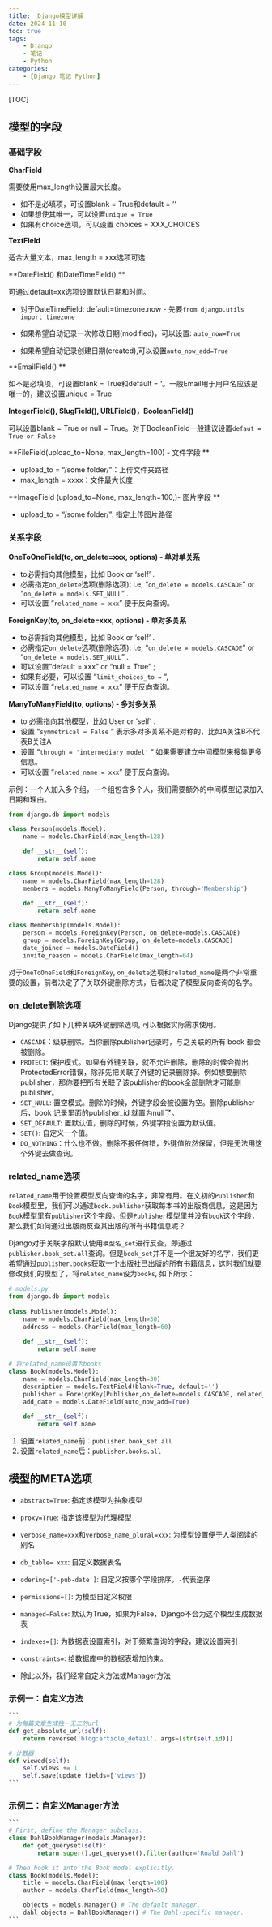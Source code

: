 ```yaml
---
title:  Django模型详解
date: 2024-11-10
toc: true
tags:
    - Django
    - 笔记
    - Python
categories:
    - [Django 笔记 Python]
---
```


[TOC]

## 模型的字段

### 基础字段

**CharField**

需要使用max_length设置最大长度。

- 如不是必填项，可设置blank = True和default = ‘‘
- 如果想使其唯一，可以设置`unique = True`
- 如果有choice选项，可以设置 choices = XXX_CHOICES  

**TextField**

适合大量文本，max_length = xxx选项可选

**DateField() 和DateTimeField() **

可通过default=xx选项设置默认日期和时间。

- 对于DateTimeField: default=timezone.now - 先要`from django.utils import timezone`

- 如果希望自动记录一次修改日期(modified)，可以设置: `auto_now=True`

- 如果希望自动记录创建日期(created),可以设置`auto_now_add=True`

**EmailField() **

如不是必填项，可设置blank = True和default = ‘。一般Email用于用户名应该是唯一的，建议设置unique = True

**IntegerField(), SlugField(), URLField()，BooleanField()**

可以设置blank = True or null = True。对于BooleanField一般建议设置`defaut = True or False`

**FileField(upload_to=None, max_length=100) - 文件字段 **

- upload_to = “/some folder/”：上传文件夹路径
- max_length = xxxx：文件最大长度

**ImageField (upload_to=None, max_length=100,)- 图片字段 **

- upload_to = “/some folder/”: 指定上传图片路径

### 关系字段

**OneToOneField(to, on_delete=xxx, options) - 单对单关系**

- to必需指向其他模型，比如 Book or ‘self’ .
- 必需指定`on_delete`选项(删除选项): i.e, “`on_delete = models.CASCADE`” or “`on_delete = models.SET_NULL`” .
- 可以设置 “`related_name = xxx`” 便于反向查询。

**ForeignKey(to, on_delete=xxx, options) - 单对多关系**

- to必需指向其他模型，比如 Book or ‘self’ .
- 必需指定`on_delete`选项(删除选项): i.e, “`on_delete = models.CASCADE`” or “`on_delete = models.SET_NULL`” .
- 可以设置”default = xxx” or “null = True” ;
- 如果有必要，可以设置 “`limit_choices_to =` “,
- 可以设置 “`related_name = xxx`” 便于反向查询。

**ManyToManyField(to, options) - 多对多关系**

- to 必需指向其他模型，比如 User or ‘self’ .
- 设置 “`symmetrical = False` “ 表示多对多关系不是对称的，比如A关注B不代表B关注A
- 设置 “`through = 'intermediary model'` “ 如果需要建立中间模型来搜集更多信息。
- 可以设置 “`related_name = xxx`” 便于反向查询。

示例：一个人加入多个组，一个组包含多个人，我们需要额外的中间模型记录加入日期和理由。

```python
from django.db import models

class Person(models.Model):
    name = models.CharField(max_length=128)

    def __str__(self):
        return self.name

class Group(models.Model):
    name = models.CharField(max_length=128)
    members = models.ManyToManyField(Person, through='Membership')

    def __str__(self):
        return self.name

class Membership(models.Model):
    person = models.ForeignKey(Person, on_delete=models.CASCADE)
    group = models.ForeignKey(Group, on_delete=models.CASCADE)
    date_joined = models.DateField()
    invite_reason = models.CharField(max_length=64)
```

对于`OneToOneField`和`ForeignKey`, `on_delete`选项和`related_name`是两个非常重要的设置，前者决定了了关联外键删除方式，后者决定了模型反向查询的名字。

###   on_delete删除选项

Django提供了如下几种关联外键删除选项, 可以根据实际需求使用。

- `CASCADE`：级联删除。当你删除publisher记录时，与之关联的所有 book 都会被删除。
- `PROTECT`: 保护模式。如果有外键关联，就不允许删除，删除的时候会抛出ProtectedError错误，除非先把关联了外键的记录删除掉。例如想要删除publisher，那你要把所有关联了该publisher的book全部删除才可能删publisher。
- `SET_NULL`: 置空模式。删除的时候，外键字段会被设置为空。删除publisher后，book 记录里面的publisher_id 就置为null了。
- `SET_DEFAULT`: 置默认值，删除的时候，外键字段设置为默认值。
- `SET()`: 自定义一个值。
- `DO_NOTHING`：什么也不做。删除不报任何错，外键值依然保留，但是无法用这个外键去做查询。

###   related_name选项

`related_name`用于设置模型反向查询的名字，非常有用。在文初的`Publisher`和`Book`模型里，我们可以通过`book.publisher`获取每本书的出版商信息，这是因为`Book`模型里有`publisher`这个字段。但是`Publisher`模型里并没有`book`这个字段，那么我们如何通过出版商反查其出版的所有书籍信息呢？

Django对于关联字段默认使用`模型名_set`进行反查，即通过`publisher.book_set.all`查询。但是`book_set`并不是一个很友好的名字，我们更希望通过`publisher.books`获取一个出版社已出版的所有书籍信息，这时我们就要修改我们的模型了，将`related_name`设为`books`, 如下所示：

```python
# models.py
from django.db import models
 
class Publisher(models.Model):
    name = models.CharField(max_length=30)
    address = models.CharField(max_length=60)
 
    def __str__(self):
        return self.name

# 将related_name设置为books
class Book(models.Model):
    name = models.CharField(max_length=30)
    description = models.TextField(blank=True, default='')
    publisher = ForeignKey(Publisher,on_delete=models.CASCADE, related_name='books')
    add_date = models.DateField(auto_now_add=True)
 
    def __str__(self):
        return self.name
```

1. 设置`related_name`前：`publisher.book_set.all`
2. 设置`related_name`后：`publisher.books.all`

## 模型的META选项

- `abstract=True`: 指定该模型为抽象模型

- `proxy=True`: 指定该模型为代理模型

- `verbose_name=xxx`和`verbose_name_plural=xxx`: 为模型设置便于人类阅读的别名

- `db_table= xxx`: 自定义数据表名

- `odering=['-pub-date']`: 自定义按哪个字段排序，`-`代表逆序

- `permissions=[]`: 为模型自定义权限

- `managed=False`: 默认为True，如果为False，Django不会为这个模型生成数据表

- `indexes=[]`: 为数据表设置索引，对于频繁查询的字段，建议设置索引

- `constraints=`: 给数据库中的数据表增加约束。

- 除此以外，我们经常自定义方法或Manager方法

###   示例一：自定义方法

~~~python
```
# 为每篇文章生成独一无二的url
def get_absolute_url(self):
    return reverse('blog:article_detail', args=[str(self.id)])

# 计数器
def viewed(self):
    self.views += 1
    self.save(update_fields=['views'])
```
~~~

###   示例二：自定义Manager方法

~~~python
```
# First, define the Manager subclass.
class DahlBookManager(models.Manager):
    def get_queryset(self):
        return super().get_queryset().filter(author='Roald Dahl')

# Then hook it into the Book model explicitly.
class Book(models.Model):
    title = models.CharField(max_length=100)
    author = models.CharField(max_length=50)

    objects = models.Manager() # The default manager.
    dahl_objects = DahlBookManager() # The Dahl-specific manager.
```
~~~